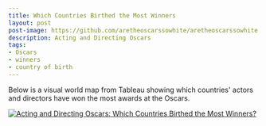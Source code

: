 ```yaml
---
title: Which Countries Birthed the Most Winners
layout: post
post-image: https://github.com/aretheoscarssowhite/aretheoscarssowhite.github.io/blob/master/assets/images/blog3.jpeg?raw=true
description: Acting and Directing Oscars
tags:
- Oscars
- winners
- country of birth
---
```


Below is a visual world map from Tableau showing which countries' actors and directors have won the most awards at the Oscars.

<div class='tableauPlaceholder' id='viz1683933917191' style='position: relative'>
  <noscript>
    <a href='#'>
      <img alt='Acting and Directing Oscars: Which Countries Birthed the Most Winners?  ' src='https:&#47;&#47;public.tableau.com&#47;static&#47;images&#47;32&#47;32RP4FT84&#47;1_rss.png' style='border: none' />
    </a>
  </noscript>
  <object class='tableauViz'  style='display:none;'>
    <param name='host_url' value='https%3A%2F%2Fpublic.tableau.com%2F' /> 
    <param name='embed_code_version' value='3' />
    <param name='path' value='shared&#47;32RP4FT84' /> 
    <param name='toolbar' value='yes' />
    <param name='static_image' value='https:&#47;&#47;public.tableau.com&#47;static&#47;images&#47;32&#47;32RP4FT84&#47;1.png' /> 
    <param name='animate_transition' value='yes' />
    <param name='display_static_image' value='yes' />
    <param name='display_spinner' value='yes' /><param name='display_overlay' value='yes' />
    <param name='display_count' value='yes' />
    <param name='language' value='zh-CN' />
  </object>
</div>                

<script type='text/javascript'>                    
  var divElement = document.getElementById('viz1683933917191');                    
  var vizElement = divElement.getElementsByTagName('object')[0];                  
  vizElement.style.width='100%';vizElement.style.height=(divElement.offsetWidth*0.75)+'px';           
  var scriptElement = document.createElement('script');                  
  scriptElement.src = 'https://public.tableau.com/javascripts/api/viz_v1.js';               
  vizElement.parentNode.insertBefore(scriptElement, vizElement);          
</script>
